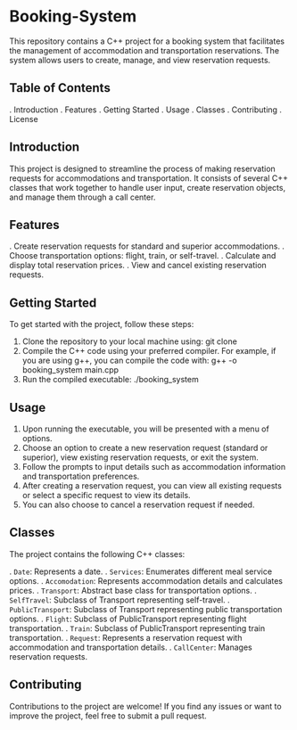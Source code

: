 # Booking-System
This repository contains a C++ project for a booking system that facilitates the management of accommodation and transportation reservations. The system allows users to create, manage, and view reservation requests.

 ## Table of Contents 
 . Introduction
 . Features
 . Getting Started
 . Usage
 . Classes
 . Contributing
 . License
 
## Introduction
This project is designed to streamline the process of making reservation requests for accommodations and transportation. It consists of several C++ classes that work together to handle user input, create reservation objects, and manage them through a call center.

## Features
. Create reservation requests for standard and superior accommodations.
. Choose transportation options: flight, train, or self-travel.
. Calculate and display total reservation prices.
. View and cancel existing reservation requests.

## Getting Started
To get started with the project, follow these steps:

1. Clone the repository to your local machine using:
   git clone <repository-url>
2. Compile the C++ code using your preferred compiler. For example, if you are using g++, you can compile the code with:
   g++ -o booking_system main.cpp
3. Run the compiled executable:
   ./booking_system
   
## Usage
1. Upon running the executable, you will be presented with a menu of options.
2. Choose an option to create a new reservation request (standard or superior), view existing reservation requests, or exit the system.
3. Follow the prompts to input details such as accommodation information and transportation preferences.
4. After creating a reservation request, you can view all existing requests or select a specific request to view its details.
5. You can also choose to cancel a reservation request if needed.

## Classes
The project contains the following C++ classes:

. `Date`: Represents a date.
. `Services`: Enumerates different meal service options.
. `Accomodation`: Represents accommodation details and calculates prices.
. `Transport`: Abstract base class for transportation options.
. `SelfTravel`: Subclass of Transport representing self-travel.
. `PublicTransport`: Subclass of Transport representing public transportation options.
. `Flight`: Subclass of PublicTransport representing flight transportation.
. `Train`: Subclass of PublicTransport representing train transportation.
. `Request`: Represents a reservation request with accommodation and transportation details.
. `CallCenter`: Manages reservation requests.

## Contributing
Contributions to the project are welcome! If you find any issues or want to improve the project, feel free to submit a pull request.






